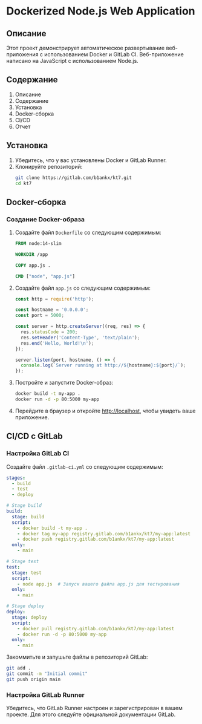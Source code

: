 # Dockerized Node.js Web Application

## Описание

Этот проект демонстрирует автоматическое развертывание веб-приложения с использованием Docker и GitLab CI. Веб-приложение написано на JavaScript с использованием Node.js.

## Содержание

1. Описание
2. Содержание
3. Установка
4. Docker-сборка
5. CI/CD 
6. Отчет

## Установка

1. Убедитесь, что у вас установлены Docker и GitLab Runner.
2. Клонируйте репозиторий:
   ```sh
   git clone https://gitlab.com/b1ankx/kt7.git
   cd kt7
   ```

## Docker-сборка

### Создание Docker-образа

1. Создайте файл `Dockerfile` со следующим содержимым:
   ```Dockerfile
   FROM node:14-slim

   WORKDIR /app

   COPY app.js .

   CMD ["node", "app.js"]
   ```

2. Создайте файл `app.js` со следующим содержимым:
   ```javascript
   const http = require('http');

   const hostname = '0.0.0.0';
   const port = 5000;

   const server = http.createServer((req, res) => {
     res.statusCode = 200;
     res.setHeader('Content-Type', 'text/plain');
     res.end('Hello, World!\n');
   });

   server.listen(port, hostname, () => {
     console.log(`Server running at http://${hostname}:${port}/`);
   });
   ```

3. Постройте и запустите Docker-образ:
   ```sh
   docker build -t my-app .
   docker run -d -p 80:5000 my-app
   ```

4. Перейдите в браузер и откройте [http://localhost](http://localhost), чтобы увидеть ваше приложение.

## CI/CD с GitLab

### Настройка GitLab CI

Создайте файл `.gitlab-ci.yml` со следующим содержимым:

```yaml
stages:
  - build
  - test
  - deploy

# Stage build
build:
  stage: build
  script:
    - docker build -t my-app .
    - docker tag my-app registry.gitlab.com/b1ankx/kt7/my-app:latest
    - docker push registry.gitlab.com/b1ankx/kt7/my-app:latest
  only:
    - main

# Stage test
test:
  stage: test
  script:
    - node app.js  # Запуск вашего файла app.js для тестирования
  only:
    - main

# Stage deploy
deploy:
  stage: deploy
  script:
    - docker pull registry.gitlab.com/b1ankx/kt7/my-app:latest
    - docker run -d -p 80:5000 my-app
  only:
    - main
```

Закоммитьте и запушьте файлы в репозиторий GitLab:
```sh
git add .
git commit -m "Initial commit"
git push origin main
```

### Настройка GitLab Runner

Убедитесь, что GitLab Runner настроен и зарегистрирован в вашем проекте. Для этого следуйте официальной документации GitLab.

